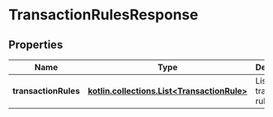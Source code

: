 
# TransactionRulesResponse

## Properties
Name | Type | Description | Notes
------------ | ------------- | ------------- | -------------
**transactionRules** | [**kotlin.collections.List&lt;TransactionRule&gt;**](TransactionRule.md) | List of transaction rules. |  [optional]



